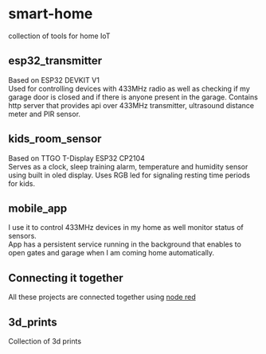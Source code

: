 # smart-home
collection of tools for home IoT

## esp32\_transmitter
Based on ESP32 DEVKIT V1   
Used for controlling devices with 433MHz radio as well as checking if my garage door is closed and if there is anyone present in the garage.
Contains http server that provides api over 433MHz transmitter, ultrasound distance meter and PIR sensor.

## kids\_room\_sensor
Based on TTGO T-Display ESP32 CP2104   
Serves as a clock, sleep training alarm, temperature and humidity sensor using built in oled display.
Uses RGB led for signaling resting time periods for kids.

## mobile\_app
I use it to control 433MHz devices in my home as well monitor status of sensors.   
App has a persistent service running in the background that enables to open gates and garage when I am coming home 
automatically.

## Connecting it together
All these projects are connected together using [node red](https://github.com/node-red/node-red)

## 3d\_prints
Collection of 3d prints

